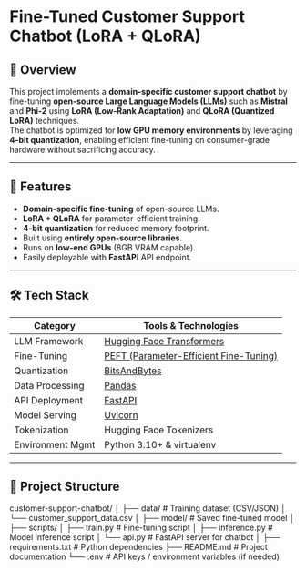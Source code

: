 # Fine-Tuned Customer Support Chatbot (LoRA + QLoRA)

## 📌 Overview
This project implements a **domain-specific customer support chatbot** by fine-tuning **open-source Large Language Models (LLMs)** such as **Mistral** and **Phi-2** using **LoRA (Low-Rank Adaptation)** and **QLoRA (Quantized LoRA)** techniques.  
The chatbot is optimized for **low GPU memory environments** by leveraging **4-bit quantization**, enabling efficient fine-tuning on consumer-grade hardware without sacrificing accuracy.

---

## 🚀 Features
- **Domain-specific fine-tuning** of open-source LLMs.
- **LoRA + QLoRA** for parameter-efficient training.
- **4-bit quantization** for reduced memory footprint.
- Built using **entirely open-source libraries**.
- Runs on **low-end GPUs** (8GB VRAM capable).
- Easily deployable with **FastAPI** API endpoint.

---

## 🛠️ Tech Stack
| Category          | Tools & Technologies |
|-------------------|----------------------|
| LLM Framework     | [Hugging Face Transformers](https://huggingface.co/docs/transformers) |
| Fine-Tuning       | [PEFT (Parameter-Efficient Fine-Tuning)](https://github.com/huggingface/peft) |
| Quantization      | [BitsAndBytes](https://github.com/TimDettmers/bitsandbytes) |
| Data Processing   | [Pandas](https://pandas.pydata.org/) |
| API Deployment    | [FastAPI](https://fastapi.tiangolo.com/) |
| Model Serving     | [Uvicorn](https://www.uvicorn.org/) |
| Tokenization      | Hugging Face Tokenizers |
| Environment Mgmt  | Python 3.10+ & virtualenv |

---

## 📂 Project Structure
customer-support-chatbot/
│
├── data/ # Training dataset (CSV/JSON)
│ └── customer_support_data.csv
│
├── model/ # Saved fine-tuned model
│
├── scripts/
│ ├── train.py # Fine-tuning script
│ ├── inference.py # Model inference script
│ └── api.py # FastAPI server for chatbot
│
├── requirements.txt # Python dependencies
├── README.md # Project documentation
└── .env # API keys / environment variables (if needed)